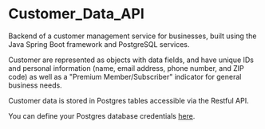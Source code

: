 # Customer_Data_API
Backend of a customer management service for businesses, built using the Java Spring Boot framework and PostgreSQL services.

Customer are represented as objects with data fields, and have unique IDs and personal information (name, email address, phone number, and ZIP code) as well as a "Premium Member/Subscriber" indicator for general business needs.

Customer data is stored in Postgres tables accessible via the Restful API.

You can define your Postgres database credentials [here](https://github.com/sghai775/Customer_Data_API/blob/main/demo/src/main/resources/application.properties).
